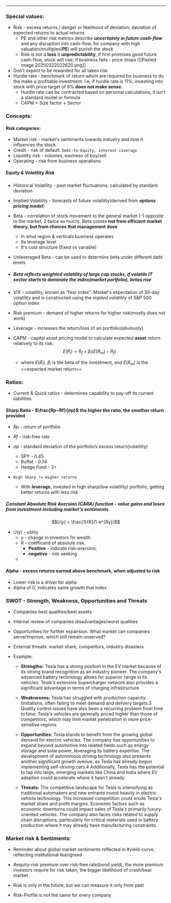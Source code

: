 ***
### Special values:
- Risk - excess returns / danger or likelihood of deviation; deviation of expected returns to actual returns 
	- PE and other risk metrics describe ***uncertainty in future cash-flow*** and any disruption into cash-flow, for company with high valuation/multiples(**PE**) will punish the stock
	- Risk is not a **loss** it **unpredictability**, if firm promises good future cash-flow, stock will rise, if business fails - price drops
![[Pasted image 20250322022620.png]]
- Don't expect to be rewarded for all taken risk
- Hurdle rate - benchmark of return which are required for business to do the make a profitable investment. I.e, if hurdle rate is 11%, investing into stock with price target of 9% **does not make sense**.
	- Hurdle rate can be contracted based on personal calculations, it isn't a standard model or formula
	- CAPM + Size factor + Sector 
### Concepts:

#### Risk categories:
- Market risk - market's sentiments towards industry and how it influences the stock
- Credit  - risk of default. `Debt-to-Equity, interest coverage`
- Liquidity risk - volumes, easiness of buy/sell
- Operating - risk from business operations 


##### Equity & Volatility Risk 
- Historical Volatility - past market fluctuations; calculated by standard deviation
- Implied Volatility - forecasts of future volatility(derived from ***options pricing model***)

- Beta - correlation of stock movement to the general market (-1 opposite to the market, 2 twice as much). Beta comes **not from efficient market theory, but from choices that management does**
	- In what region & verticals business operates
	- Its leverage level 
	- It's cost structure (fixed vs variable)

- Unleveraged Beta - can be used to determine beta under different debt levels 
- ##### Beta reflects weighted volatility of large cap stocks, if volatile IT sector starts to dominate the index(market portfolio), betas rise 


- VIX - volatility, known as "fear index". Market's expectation of 30-day volatility and is constructed using the *implied volatility* of S&P 500 option index
- Risk premium - demand of higher returns for higher risk(mostly does not work)
- Leverage - increases the return/loss of an portfolio(*obviously*)

- CAPM - capital asset pricing model to calculate expected **asset** return relatively to its risk: $$ E(R_i) = R_f + \beta_i(E(R_m) - R_f) $$
	- where $E(R_i)$, $\beta_i$ is the beta of the investment, and $E(R_m)$ is the ==expected market return==


### Ratios:
- Current & Quick ratios - determines capability to pay-off its current liabilities

#### Sharp Ratio - $\frac{Rp​−Rf}{σp​}$ the higher the ratio, the smother return provided
- $Rp$​  - return of portfolio
- $Rf$​ - risk-free rate
- $σp​$ - standard deviation of the portfolio’s excess return​(volatility)

	- SPY - 0.45 
	- Buffet - 0.74
	- Hedge Fund - 2+
- `High Sharp != Higher returns`
	- With **leverage**, invested in high sharp(low volatility) portfolio, getting better returns with less risk 


##### Constant Absolute Risk Aversion (CARA) function - value gains and loses from investment including market's sentiments
$$𝑈(𝑦) = \frac{1}{R}(1-e^{Ry})$$
- U(y) - utility
	- y - change in investors fin wealth 
	- R - coefficient of absolute risk. 
		- **Positive** - indicate risk-aversion; 
		- **negative** - risk seeking
	- 
#### Alpha - excess returns earned above benchmark, when adjusted to risk 
- Lower risk is a driver for alpha
- Alpha of 0, indicates same growth that index 

### SWOT - Strength, Weakness, Opportunities and Threats
- Companies best qualities/best assets 
- Internal review of companies disadvantages/worst qualities 
- Opportunities for further expansion. What market can companies serve/improve, which still remain unserved? 
- External threats: market share, competitors, industry disasters 

- Example:
	- **Strengths:** Tesla has a strong position in the EV market because of its strong brand recognition as an industry pioneer. The company's advanced battery technology allows for superior range in its vehicles. Tesla's extensive Supercharger network also provides a significant advantage in terms of charging infrastructure
	 
	- **Weaknesses:** Tesla has struggled with production capacity limitations, often failing to meet demand and delivery targets.3 Quality control issues have also been a recurring problem from time to time. Tesla's vehicles are generally priced higher than those of competitors, which may limit market penetration in more price-sensitive regions.
	
	- **Opportunities:** Tesla stands to benefit from the growing global demand for electric vehicles. The company has opportunities to expand beyond automotive into related fields such as energy storage and solar power, leveraging its battery expertise. The development of autonomous driving technology also presents another significant growth avenue, as Tesla has already begun implementing self-driving cars.4 Additionally, Tesla has the potential to tap into large, emerging markets like China and India where EV adoption could accelerate where it hasn't already.
	
	- **Threats:** The competitive landscape for Tesla is intensifying as traditional automakers and new entrants invest heavily in electric vehicle technology. This increased competition could erode Tesla's market share and profit margins. Economic factors such as economic downturns could impact sales of Tesla's primarily luxury-oriented vehicles. The company also faces risks related to supply chain disruptions, particularly for critical materials used in battery production where it may already have manufacturing constraints.

### Market risk & Sentiments:
- Reminder about global market sentiments reflected in #yield-curve,  reflecting institutional fear/greed 
- #equity-risk premium over risk-free rate(bond yield), the more premium investors require for risk taken, the bigger likelihood of crash/bear market

- Risk is only in the future, but we can measure it only from past
- Risk-Profile is not the same for every company 


